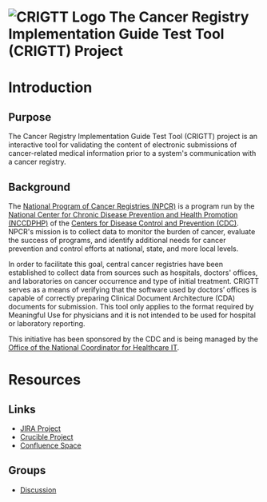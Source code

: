 # ![CRIGTT Logo](https://github.com/esacinc/crigtt/raw/master/crigtt-core/src/main/resources/META-INF/resources/static/images/crigtt-logo-48x48.png) The Cancer Registry Implementation Guide Test Tool (CRIGTT) Project

# Introduction

## Purpose

The Cancer Registry Implementation Guide Test Tool (CRIGTT) project is an interactive tool for validating the content of electronic submissions of
cancer-related medical information prior to a system's communication with a cancer registry.

## Background

The [National Program of Cancer Registries (NPCR)](http://www.cdc.gov/cancer/npcr/) is a program run by the
[National Center for Chronic Disease Prevention and Health Promotion (NCCDPHP)](http://www.cdc.gov/chronicdisease/) of the
[Centers for Disease Control and Prevention (CDC)](http://www.cdc.gov/). NPCR's mission is to collect data to monitor the burden of cancer, evaluate the
success of programs, and identify additional needs for cancer prevention and control efforts at national, state, and more local levels.

In order to facilitate this goal, central cancer registries have been established to collect data from sources such as hospitals, doctors' offices, and
laboratories on cancer occurrence and type of initial treatment. CRIGTT serves as a means of verifying that the software used by doctors’ offices is capable of
correctly preparing Clinical Document Architecture (CDA) documents for submission. This tool only applies to the format required by Meaningful Use for
physicians and it is not intended to be used for hospital or laboratory reporting.

This initiative has been sponsored by the CDC and is being managed by the [Office of the National Coordinator for Healthcare IT](http://www.healthit.gov/).

# Resources

## Links

* [JIRA Project](http://jira.oncprojectracking.org/browse/CRIGTT)
* [Crucible Project](https://crucible.oncprojectracking.org/cru/browse/CRIGTT)
* [Confluence Space](http://confluence.siframework.org/display/CRIGTT)

## Groups

* [Discussion](http://groups.google.com/group/cancer-reg-testing-tool)
